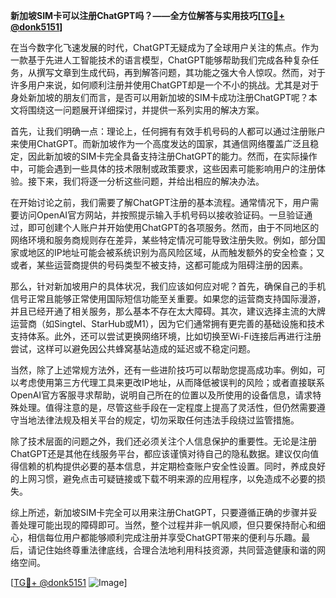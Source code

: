 **新加坡SIM卡可以注册ChatGPT吗？——全方位解答与实用技巧[[TG💪+ @donk5151](https://t.me/s/donk5151)]**

在当今数字化飞速发展的时代，ChatGPT无疑成为了全球用户关注的焦点。作为一款基于先进人工智能技术的语言模型，ChatGPT能够帮助我们完成各种复杂任务，从撰写文章到生成代码，再到解答问题，其功能之强大令人惊叹。然而，对于许多用户来说，如何顺利注册并使用ChatGPT却是一个不小的挑战。尤其是对于身处新加坡的朋友们而言，是否可以用新加坡的SIM卡成功注册ChatGPT呢？本文将围绕这一问题展开详细探讨，并提供一系列实用的解决方案。

首先，让我们明确一点：理论上，任何拥有有效手机号码的人都可以通过注册账户来使用ChatGPT。而新加坡作为一个高度发达的国家，其通信网络覆盖广泛且稳定，因此新加坡的SIM卡完全具备支持注册ChatGPT的能力。然而，在实际操作中，可能会遇到一些具体的技术限制或政策要求，这些因素可能影响用户的注册体验。接下来，我们将逐一分析这些问题，并给出相应的解决办法。

在开始讨论之前，我们需要了解ChatGPT注册的基本流程。通常情况下，用户需要访问OpenAI官方网站，并按照提示输入手机号码以接收验证码。一旦验证通过，即可创建个人账户并开始使用ChatGPT的各项服务。然而，由于不同地区的网络环境和服务商规则存在差异，某些特定情况可能导致注册失败。例如，部分国家或地区的IP地址可能会被系统识别为高风险区域，从而触发额外的安全检查；又或者，某些运营商提供的号码类型不被支持，这都可能成为阻碍注册的因素。

那么，针对新加坡用户的具体状况，我们应该如何应对呢？首先，确保自己的手机信号正常且能够正常使用国际短信功能至关重要。如果您的运营商支持国际漫游，并且已经开通了相关服务，那么基本不存在太大障碍。其次，建议选择主流的大牌运营商（如Singtel、StarHub或M1），因为它们通常拥有更完善的基础设施和技术支持体系。此外，还可以尝试更换网络环境，比如切换至Wi-Fi连接后再进行注册尝试，这样可以避免因公共蜂窝基站造成的延迟或不稳定问题。

当然，除了上述常规方法外，还有一些进阶技巧可以帮助您提高成功率。例如，可以考虑使用第三方代理工具来更改IP地址，从而降低被误判的风险；或者直接联系OpenAI官方客服寻求帮助，说明自己所在的位置以及所使用的设备信息，请求特殊处理。值得注意的是，尽管这些手段在一定程度上提高了灵活性，但仍然需要遵守当地法律法规及相关平台的规定，切勿采取任何违法手段绕过监管措施。

除了技术层面的问题之外，我们还必须关注个人信息保护的重要性。无论是注册ChatGPT还是其他在线服务平台，都应该谨慎对待自己的隐私数据。建议仅向值得信赖的机构提供必要的基本信息，并定期检查账户安全性设置。同时，养成良好的上网习惯，避免点击可疑链接或下载不明来源的应用程序，以免造成不必要的损失。

综上所述，新加坡SIM卡完全可以用来注册ChatGPT，只要遵循正确的步骤并妥善处理可能出现的障碍即可。当然，整个过程并非一帆风顺，但只要保持耐心和细心，相信每位用户都能够顺利完成注册并享受ChatGPT带来的便利与乐趣。最后，请记住始终尊重法律底线，合理合法地利用科技资源，共同营造健康和谐的网络空间。

[[TG💪+ @donk5151](https://t.me/s/donk5151) ![Image](https://i.postimg.cc/rwNCRYN7/Snipaste-2025-04-30-17-27-05.png)]